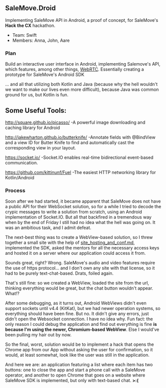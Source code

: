 ## SaleMove.Droid

Implementing SaleMove API in Android, a proof of concept, for SaleMove's **Hack the CX** hackathon.

* Team: Swift
* Members: Anna, John, Aare

### Plan

Build an interactive user interface in Android, implementing Salemove's API, which features, among other things, [WebRTC](https://webrtc.org/). Essentially creating a prototype for SaleMove's Android SDK

... and all that utilizing both Kotlin and Java (because why the hell wouldn't we want to make our lives even more difficult), because Java was common ground for us, but Kotlin is fun.

## Some Useful Tools: 

http://square.github.io/picasso/
-A powerful image downloading and caching library for Android

http://jakewharton.github.io/butterknife/
-Annotate fields with @BindView and a view ID for Butter Knife to find and automatically cast the corresponding view in your layout.

https://socket.io/
-Socket.IO enables real-time bidirectional event-based communication.

https://github.com/kittinunf/Fuel
-The easiest HTTP networking library for Kotlin/Android

### Process

Soon after we had started, it became apparent that SaleMove does not have a public API for their WebSocket solution, so for a while I tried to decode the crypic messages to write a solution from scratch, using an Android implementation of Socket.IO. But all that backfired in a tremendous way when by the end of Friday I still had no idea what the hell was going on. It was an ambitious task, and I admit defeat.

The next-best thing was to create a WebView-based solution, so I threw together a small site with the help of [site_hosting_and_conf.md](https://gist.github.com/deiwin/a5d35325fa185863e7a30cea3b6cf093), implemented the SDK, asked the mentors for all the necessary access keys and hosted it on a server where our application could access it from.

Sounds great, right? Wrong. SaleMove's audio and video features require the use of https protocol... and I don't own any site with that license, so it had to be purely text-chat-based. Drats, foiled again.

That's still fine: so we created a WebView, loaded the site from the url, thinking everything would be great, but the chat button wouldn't appear. What!?

After some debugging, as it turns out, Android WebViews didn't even support sockets until v4.4 (KitKat), but we had newer operation systems, so everything should have been fine. But no. It didn't give any errors, just didn't open the Websocket connection. I have no idea why. Fun fact: the only reason I could debug the application and find out everything is fine **is because I'm using the newer, Chromium-based WebView**. Else I would've been pulling my hair out by now.

So the final, worst, solution would be to implement a hack that opens the Chrome app from our App without asking the user for confirmation, so it would, at least somewhat, look like the user was still in the application.

And here we are: an application featuring a list where each item has two buttons: one to close the app and start a phone call with a SaleMove operator, and another to open Chrome that goes on a website where SaleMove SDK is implemented, but only with text-based chat. **>:(**


